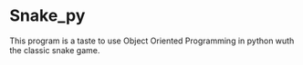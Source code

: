 # Snake_py

This program is a taste to use Object Oriented Programming in python wuth the classic snake game.